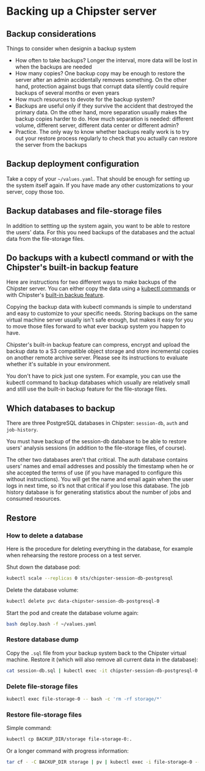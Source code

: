 # Backing up a Chipster server
## Backup considerations

Things to consider when designin a backup system
- How often to take backups? Longer the interval, more data will be lost in when the backups are needed
- How many copies? One backup copy may be enough to restore the server after an admin accidentally removes something. On the other hand, protection against bugs that corrupt data silently could require backups of several months or even years
- How much resources to devote for the backup system?
- Backups are useful only if they survive the accident that destroyed the primary data. On the other hand, more separation usually makes the backup copies harder to do. How much separation is needed: different volume, different server, different data center or different admin?
- Practice. The only way to know whether backups really work is to try out your restore process regularly to check that you actually can restore the server from the backups

## Backup deployment configuration

Take a copy of your `~/values.yaml`. That should be enough for setting up the system itself again. If you have made any other customizations to your server, copy those too.

## Backup databases and file-storage files

In addition to settting up the system again, you want to be able to restore the users' data. For this you need backups of the databases and the actual data from the file-storage files.

## Do backups with a kubectl command or with the Chipster's built-in backup feature

Here are instructions for two different ways to make backups of the Chipster server. You can either copy the data using a [kubectl commands](backup-to-file.md) or with Chipster's [built-in backup feature](backup-to-S3). 

Copying the backup data with kubectl commands is simple to understand and easy to customize to your specific needs. Storing backups on the same virtual machine server usually isn't safe enough, but makes it easy for you to move those files forward to what ever backup system you happen to have.

Chipster's built-in backup feature can compress, encrypt and upload the backup data to a S3 compatible object storage and store incremental copies on another remote archive server. Please see its instructions to evaluate whether it's suitable in your environment. 

You don't have to pick just one system. For example, you can use the kubectl command to backup databases which usually are relatively small and still use the built-in backup feature for the file-storage files.

## Which databases to backup

There are three PostgreSQL databases in Chipster: `session-db`, `auth` and `job-history`. 

You must have backup of the session-db database to be able to restore users' analysis sessions (in addition to the file-storage files, of course). 

The other two databases aren't that critical. The auth database contains users’ names and email addresses and possibly the timestamp when he or she accepted the terms of use (if you have managed to configure this without instructions). You will get the name and email again when the user logs in next time, so it’s not that critical if you lose this database. The job history database is for generating statistics about the number of jobs and consumed resources.

## Restore
### How to delete a database

Here is the procedure for deleting everything in the database, for example when rehearsing the restore process on a test server.

Shut down the database pod:

```bash
kubectl scale --replicas 0 sts/chipster-session-db-postgresql
```

Delete the database volume:

```bash
kubectl delete pvc data-chipster-session-db-postgresql-0
```

Start the pod and create the database volume again:

```bash
bash deploy.bash -f ~/values.yaml
```

### Restore database dump

Copy the `.sql` file from your backup system back to the Chipster virtual machine. Restore it (which will also remove all current data in the database):

```bash
cat session-db.sql | kubectl exec -it chipster-session-db-postgresql-0 -- bash -c 'PGPASSWORD=$POSTGRES_PASSWORD psql -U postgres session_db_db'
```


### Delete file-storage files

```bash
kubectl exec file-storage-0 -- bash -c 'rm -rf storage/*'
```

### Restore file-storage files

Simple command:

```bash
kubectl cp BACKUP_DIR/storage file-storage-0:.
```

Or a longer command with progress information:

```bash
tar cf - -C BACKUP_DIR storage | pv | kubectl exec -i file-storage-0 -- tar xf - --no-overwrite-dir
```

